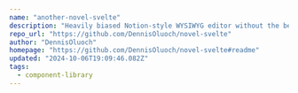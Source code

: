```yaml
---
name: "another-novel-svelte"
description: "Heavily biased Notion-style WYSIWYG editor without the bells and whistles."
repo_url: "https://github.com/DennisOluoch/novel-svelte"
author: "DennisOluoch"
homepage: "https://github.com/DennisOluoch/novel-svelte#readme"
updated: "2024-10-06T19:09:46.082Z"
tags: 
  - component-library
---
```

